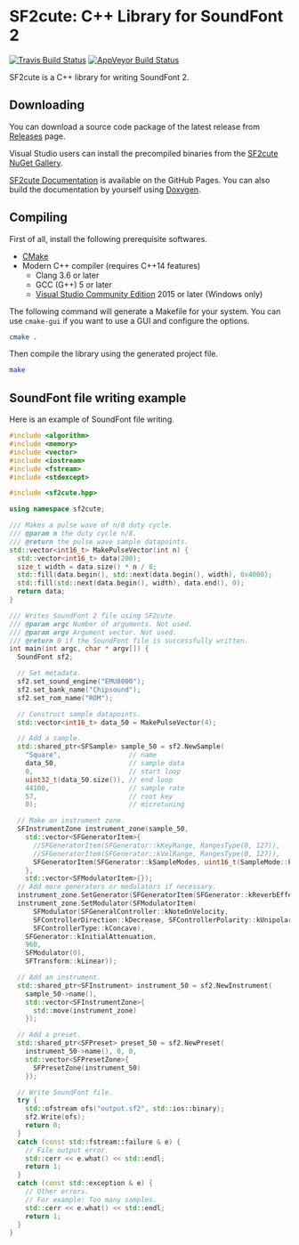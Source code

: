 SF2cute: C++ Library for SoundFont 2
====================================
[![Travis Build Status](https://travis-ci.com/gocha/sf2cute.svg?branch=master)](https://travis-ci.com/gocha/sf2cute) [![AppVeyor Build Status](https://ci.appveyor.com/api/projects/status/elt3wbk82y8natuy/branch/master?svg=true)](https://ci.appveyor.com/project/gocha/sf2cute/branch/master)

SF2cute is a C++ library for writing SoundFont 2.

Downloading
-----------

You can download a source code package of the latest release
from [Releases](https://github.com/gocha/sf2cute/releases/latest) page.

Visual Studio users can install the precompiled binaries from the [SF2cute NuGet Gallery](https://www.nuget.org/packages/sf2cute).

[SF2cute Documentation](http://gocha.github.io/sf2cute/) is available on the GitHub Pages.
You can also build the documentation by yourself using [Doxygen](http://www.doxygen.org).

Compiling
---------

First of all, install the following prerequisite softwares.

* [CMake](https://cmake.org/)
* Modern C++ compiler (requires C++14 features)
    - Clang 3.6 or later
    - GCC (G++) 5 or later
    - [Visual Studio Community Edition](https://www.visualstudio.com/products/visual-studio-community-vs) 2015 or later (Windows only)

The following command will generate a Makefile for your system. You can use `cmake-gui` if you want to use a GUI and configure the options.

``` bash
cmake .
```

Then compile the library using the generated project file.

``` bash
make
```

SoundFont file writing example
------------------------------

Here is an example of SoundFont file writing.

``` cpp
#include <algorithm>
#include <memory>
#include <vector>
#include <iostream>
#include <fstream>
#include <stdexcept>

#include <sf2cute.hpp>

using namespace sf2cute;

/// Makes a pulse wave of n/8 duty cycle.
/// @param n the duty cycle n/8.
/// @return the pulse wave sample datapoints.
std::vector<int16_t> MakePulseVector(int n) {
  std::vector<int16_t> data(200);
  size_t width = data.size() * n / 8;
  std::fill(data.begin(), std::next(data.begin(), width), 0x4000);
  std::fill(std::next(data.begin(), width), data.end(), 0);
  return data;
}

/// Writes SoundFont 2 file using SF2cute.
/// @param argc Number of arguments. Not used.
/// @param argv Argument vector. Not used.
/// @return 0 if the SoundFont file is successfully written.
int main(int argc, char * argv[]) {
  SoundFont sf2;

  // Set metadata.
  sf2.set_sound_engine("EMU8000");
  sf2.set_bank_name("Chipsound");
  sf2.set_rom_name("ROM");

  // Construct sample datapoints.
  std::vector<int16_t> data_50 = MakePulseVector(4);

  // Add a sample.
  std::shared_ptr<SFSample> sample_50 = sf2.NewSample(
    "Square",                 // name
    data_50,                  // sample data
    0,                        // start loop
    uint32_t(data_50.size()), // end loop
    44100,                    // sample rate
    57,                       // root key
    0);                       // microtuning

  // Make an instrument zone.
  SFInstrumentZone instrument_zone(sample_50,
    std::vector<SFGeneratorItem>{
      //SFGeneratorItem(SFGenerator::kKeyRange, RangesType(0, 127)),
      //SFGeneratorItem(SFGenerator::kVelRange, RangesType(0, 127)),
      SFGeneratorItem(SFGenerator::kSampleModes, uint16_t(SampleMode::kLoopContinuously)),
    },
    std::vector<SFModulatorItem>{});
  // Add more generators or modulators if necessary.
  instrument_zone.SetGenerator(SFGeneratorItem(SFGenerator::kReverbEffectsSend, 618));
  instrument_zone.SetModulator(SFModulatorItem(
      SFModulator(SFGeneralController::kNoteOnVelocity,
      SFControllerDirection::kDecrease, SFControllerPolarity::kUnipolar,
      SFControllerType::kConcave),
    SFGenerator::kInitialAttenuation,
    960,
    SFModulator(0),
    SFTransform::kLinear));

  // Add an instrument.
  std::shared_ptr<SFInstrument> instrument_50 = sf2.NewInstrument(
    sample_50->name(),
    std::vector<SFInstrumentZone>{
      std::move(instrument_zone)
    });

  // Add a preset.
  std::shared_ptr<SFPreset> preset_50 = sf2.NewPreset(
    instrument_50->name(), 0, 0,
    std::vector<SFPresetZone>{
      SFPresetZone(instrument_50)
    });

  // Write SoundFont file.
  try {
    std::ofstream ofs("output.sf2", std::ios::binary);
    sf2.Write(ofs);
    return 0;
  }
  catch (const std::fstream::failure & e) {
    // File output error.
    std::cerr << e.what() << std::endl;
    return 1;
  }
  catch (const std::exception & e) {
    // Other errors.
    // For example: Too many samples.
    std::cerr << e.what() << std::endl;
    return 1;
  }
}
```
